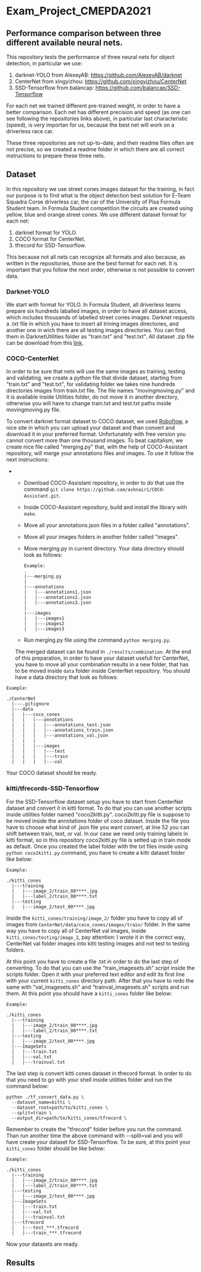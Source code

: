# Exam_Project_CMEPDA2021
## Performance comparison between three different available neural nets.

This repository tests the performance of three neural nets for object detection, in particular we use:

1. darknet-YOLO from AlexeyAB: https://github.com/AlexeyAB/darknet
2. CenterNet from xingyizhou: https://github.com/xingyizhou/CenterNet
3. SSD-Tensorflow from balancap: https://github.com/balancap/SSD-Tensorflow

For each net we trained different pre-trained weight, in order to have a better comparison. Each net has different precision and speed (as one can see following the repositories links above), in particular last characteristic (speed), is very importan for us, because the best net will work on a driverless race car.

These three repositories are not up-to-date, and their readme files often are not precise, so we created a readme folder in which there are all correct instructions to prepare these three nets.

## Dataset

In this repository we use street cones images dataset for the training, in fact our purpose is to find what is the object detection best solution for E-Team Squadra Corse driverless car, the car of the University of Pisa Formula Student team. In Formula Student competition the circuits are created using yellow, blue and orange street cones.
We use different dataset format for each net:

1. darknet format for YOLO.
2. COCO format for CenterNet.
3. tfrecord for SSD-Tensorflow.

This because not all nets can recognize all formats and also because, as written in the repositories, those are the best format for each net.
It is important that you follow the next order, otherwise is not possible to convert data.

### Darknet-YOLO

We start with format for YOLO. In Formula Student, all driverless teams prepare six hundreds laballed images, in order to have all dataset access, which includes thousands of labelled street cones images. Darknet requests a .txt file in which you have to insert all trining images directories, and another one in wich there are all testing images directories. You can find them in DarknetUtilities folder as "train.txt" and "test.txt". All dataset .zip file can be download from this [link](https://drive.google.com/file/d/1owi0N7P71JKmvCkWekrEgjKFi-q5GM9m/view?usp=sharing).

### COCO-CenterNet

In order to be sure that nets will use the same images as training, testing and validating, we create a python file that divide dataset, starting from "train.txt" and "test.txt", for validating folder we takes nine hundreds directories images from train.txt file. The file names "movingmoving.py" and it is available inside Utilities folder, do not move it in another directory, otherwise you will have to change train.txt and test.txt paths inside movingmoving.py file.

To convert darknet format dataset to COCO dataset, we used [Roboflow](https://roboflow.com/), a nice site in which you can upload your dataset and than convert and download it in your preferred format. Unfortunately with free version you cannot convert more than one thousand images. To beat capitalism, we create nice file called "merging.py" that, with the help of COCO-Assistant repository, will merge your annotations files and images. To use it follow the next instructions:
*   * Download COCO-Assistant repository, in order to do that use the command `git clone https://github.com/ashnair1/COCO-Assistant.git`.
    * Inside COCO-Assistant repository, build and install the library with `make`.
    * Move all your annotations.json files in a folder called "annotations".
    * Move all your images folders in another folder called "images".
    * Move merging.py in current directory.
        Your data directory should look as follows:

        ```
        Example:
        .
        |---merging.py
        |
        |---annotations
        |   |---annotations1.json
        |   |---annotations2.json
        |   |---annotations3.json
        |
        |---images
        |   |---images1
        |   |---images2
        |   |---images3
        ```
    * Run merging.py file using the command `python merging.py`.

    The merged dataset can be found in `./results/combination`.
At the end of this preparation, in order to have your dataset usefull for CenterNet, you have to move all your combination results in a new folder, that has to be moved inside `data` folder inside CenterNet repository. 
You should have a data directory that look as follows:
```
Example:

./CenterNet
  |---.gitignore
  |---data
  |   |---coco_cones
  |   |   |---annotations
  |   |   |   |---annotations_test.json
  |   |   |   |---annotations_train.json
  |   |   |   |---annotations_val.json
  |   |   |
  |   |   |---images
  |   |   |   |---test
  |   |   |   |---train
  |   |   |   |---val
```
Your COCO dataset should be ready.

### kitti/tfrecords-SSD-Tensorflow

For the SSD-Tensorflow dataset setup you have to start from CenterNet dataset and convert it in kitti format. To do that you can use another scripts inside utilities folder named "coco2kitti.py". coco2kitti.py file is suppose to be moved inside the annotations folder of coco dataset. Inside the file you have to choose what kind of .json file you want convert, at line 52 you can shift between train, test, or val. In our case we need only training labels in kitti format, so in this repository coco2kitti.py file is setted up in train mode as default. Once you created the label folder with the txt files inside using `python coco2kitti.py` command, you have to create a kitti dataset folder like below:
```
Example:

./kitti_cones
  |---training
  |   |---image_2/train_00****.jpg
  |   |---label_2/train_00****.txt
  |---testing
  |   |---image_2/test_00****.jpg
```

Inside the `kitti_cones/training/image_2/` folder you have to copy all of images from `CenterNet/data/coco_cones/images/train/` folder. In the same way you have to copy all of CenterNet val images, inside `kitti_cones/testing/image_2`, pay attention: I wrote it in the correct way, CenterNet val folder images into kitti testing images and not test to testing folders.

At this point you have to create a file .txt in order to do the last step of cenverting. To do that you can use the "train_imagesets.sh" script inside the scripts folder. Open it with your preferred text editor and edit its first line with your current `kitti_cones` directory path. After that you have to redo the same with "val_imagesets.sh" and "trainval_imagesets.sh" scripts and run them. At this point you should have a `kitti_cones` folder like below:

```
Example:

./kitti_cones
  |---training
  |   |---image_2/train_00****.jpg
  |   |---label_2/train_00****.txt
  |---testing
  |   |---image_2/test_00****.jpg
  |---ImageSets
  |   |---train.txt
  |   |---val.txt
  |   |---trainval.txt
```

The last step is convert kitti cones dataset in tfrecord format. In order to do that you need to go with your shell inside utilities folder and run the command below:

```
python ./tf_convert_data.py \
  --dataset_name=kitti \
  --dataset_root=path/to/kitti_cones \
  --split=train \
  --output_dir=path/to/kitti_cones/tfrecord \
```

Remember to create the "tfrecord" folder before you run the command. Than run another time the above command with --split=val and you will have create your dataset for SSD-Tensorflow. To be sure, at this point your `kitti_cones` folder should be like below:

```
Example:

./kitti_cones
  |---training
  |   |---image_2/train_00****.jpg
  |   |---label_2/train_00****.txt
  |---testing
  |   |---image_2/test_00****.jpg
  |---ImageSets
  |   |---train.txt
  |   |---val.txt
  |   |---trainval.txt
  |---tfrecord
  |   |---test_***.tfrecord
  |   |---train_***.tfrecord
```

Now your datasets are ready.

## Results

